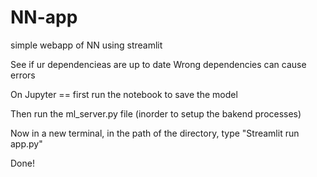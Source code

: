 # NN-app
simple webapp of NN using streamlit


See if ur dependencieas are up to date
Wrong dependencies can cause errors

On Jupyter == 
first run the notebook to save the model

Then run the ml_server.py file (inorder to setup the bakend processes)

Now in a new terminal, in the path of the directory, type "Streamlit run app.py"

Done!
